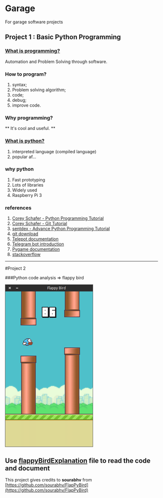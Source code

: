 # Garage
For garage software projects


## Project 1 : Basic Python Programming

### [What is programming?](https://interactivepython.org/runestone/static/pythonds/Introduction/WhatIsProgramming.html)

Automation and Problem Solving through software.


### How to program?

1. syntax; 
2. Problem solving algorithm; 
3. code;
4. debug;
5. improve code.

### Why programming?

** It's cool and useful. **

### [What is python?](https://www.python.org/doc/essays/blurb/)

1. interpreted language (compiled language)
2. popular af...

### why python

1. Fast prototyping
2. Lots of libraries
3. Widely used
4. Raspberry Pi 3


### references

1. [Corey Schafer - Python Programming Tutorial](https://www.youtube.com/watch?v=YYXdXT2l-Gg&list=PL-osiE80TeTskrapNbzXhwoFUiLCjGgY7)
2. [Corey Schafer - Git Tutorial](https://www.youtube.com/watch?v=HVsySz-h9r4&list=PL-osiE80TeTuRUfjRe54Eea17-YfnOOAx)
3. [sentdex - Advance Python Programming Tutorial](https://www.youtube.com/channel/UCfzlCWGWYyIQ0aLC5w48gBQ)
4. [git download](https://git-scm.com/)
5. [Telepot documentation](https://telepot.readthedocs.io/en/latest/)
6. [Telegram bot introduction](https://telegram.org/blog/bot-revolution)
7. [Pygame documentation ](https://www.pygame.org/docs/)
8. [stackoverflow](https://stackoverflow.com/)

***

#Project 2

###Python code analysis => flappy bird

![screenshot of flappy bird](./flappyBirdProject/screenshot1.png)

**Use [flappyBirdExplanation](./flappyBirdProject/flappyBirdExplanation.py) file to read the code and 
document**
---
This project gives credits to **sourabhv** from 
[https://github.com/sourabhv/FlapPyBird](https://github.com/sourabhv/FlapPyBird)
